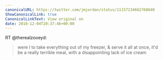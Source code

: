 ```yaml
---
canonicalURL: https://twitter.com/jmjordan/status/11157234662768640
ShowCanonicalLink: true
CanonicalLinkText: View original on
date: 2010-12-04T20:37:46+00:00
---
```

RT @therealzooeyd:
> were I to take everything out of my freezer, & serve it all at once, it'd be a really terrible meal, with a disappointing lack of ice cream